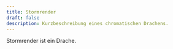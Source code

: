 ```yaml
---
title: Stormrender
draft: false
description: Kurzbeschreibung eines chromatischen Drachens.
---
```



Stormrender ist ein Drache.